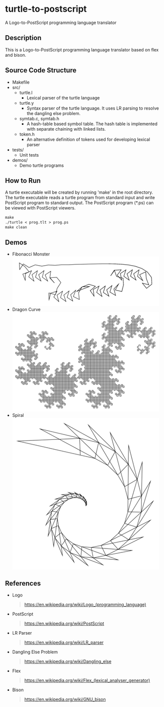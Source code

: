 # turtle-to-postscript
A Logo-to-PostScript programming language translator

## Description
This is a Logo-to-PostScript programming language translator based on flex and bison.

## Source Code Structure
* Makefile
* src/
  * turtle.l
    * Lexical parser of the turtle language
  * turtle.y
    * Syntax parser of the turtle language. It uses LR parsing to resolve the dangling else problem.
  * symtab.c, symtab.h
    * A hash-table based symbol table. The hash table is implemented with separate chaining with linked lists.
  * token.h
    * An alternative definition of tokens used for developing lexical parser
* tests/
  * Unit tests
* demos/
  * Demo turtle programs

## How to Run
A turtle executable will be created by running 'make' in the root directory. The turtle executable reads a turtle program from standard input and write PostScript program to standard output. The PostScript program (\*.ps) can be viewed with PostScript viewers.
```
make
./turtle < prog.tlt > prog.ps
make clean
```

## Demos
* Fibonacci Monster
![Image of Fibonacci Monster](demos/fibonacci_monster.png)
* Dragon Curve
![Image of Dragon Curve](demos/dragon_curve.png)
* Spiral
![Image of Spiral](demos/spiral.png)

## References
* Logo
  > https://en.wikipedia.org/wiki/Logo_(programming_language)
* PostScript
  > https://en.wikipedia.org/wiki/PostScript
* LR Parser
  > https://en.wikipedia.org/wiki/LR_parser
* Dangling Else Problem
  > https://en.wikipedia.org/wiki/Dangling_else
* Flex
  > https://en.wikipedia.org/wiki/Flex_(lexical_analyser_generator)
* Bison
  > https://en.wikipedia.org/wiki/GNU_bison
